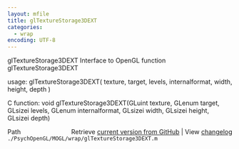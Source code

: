 ```yaml
---
layout: mfile
title: glTextureStorage3DEXT
categories:
  - wrap
encoding: UTF-8
---
```


glTextureStorage3DEXT  Interface to OpenGL function glTextureStorage3DEXT

usage:  glTextureStorage3DEXT\( texture, target, levels, internalformat, width, height, depth \)

C function:  void glTextureStorage3DEXT\(GLuint texture, GLenum target, GLsizei levels, GLenum internalformat, GLsizei width, GLsizei height, GLsizei depth\)


<div class="code_header" style="text-align:right;">
  <span style="float:left;">Path&nbsp;&nbsp;</span> <span class="counter">Retrieve <a href=
  "https://raw.github.com/Psychtoolbox-3/Psychtoolbox-3/beta/./PsychOpenGL/MOGL/wrap/glTextureStorage3DEXT.m">current version from GitHub</a> | View <a href=
  "https://github.com/Psychtoolbox-3/Psychtoolbox-3/commits/beta/./PsychOpenGL/MOGL/wrap/glTextureStorage3DEXT.m">changelog</a></span>
</div>
<div class="code">
  <code>./PsychOpenGL/MOGL/wrap/glTextureStorage3DEXT.m</code>
</div>
